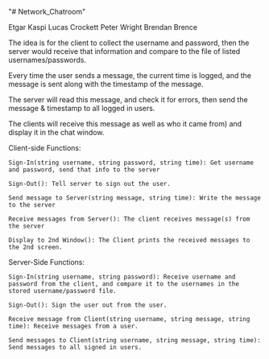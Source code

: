 "# Network_Chatroom" 

Etgar Kaspi
Lucas Crockett
Peter Wright
Brendan Brence

The idea is for the client to collect the username and password,
then the server would receive that information and compare to the file of listed usernames/passwords.

Every time the user sends a message, the current time is logged, and the message is sent along with the timestamp of the message.

The server will read this message, and check it for errors, then send the message & timestamp to all logged in users.

The clients will receive this message as well as who it came from) and display it in the chat window.

Client-side Functions:

	Sign-In(string username, string password, string time): Get username and password, send that info to the server
	
	Sign-Out(): Tell server to sign out the user.
	
	Send message to Server(string message, string time): Write the message to the server
	
	Receive messages from Server(): The client receives message(s) from the server
	
	Display to 2nd Window(): The Client prints the received messages to the 2nd screen.

Server-Side Functions:

	Sign-In(string username, string password): Receive username and password from the client, and compare it to the usernames in the stored username/password file.
	
	Sign-Out(): Sign the user out from the user.
	
	Receive message from Client(string username, string message, string time): Receive messages from a user.
	
	Send messages to Client(string username, string message, string time): Send messages to all signed in users.
